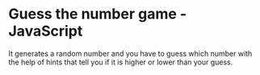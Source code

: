 # Guess the number game - JavaScript

It generates a random number and you have to guess which number with the help of hints that tell you if it is higher or lower than your guess.
